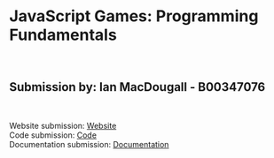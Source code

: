 # JavaScript Games: Programming Fundamentals

<br>

## Submission by: Ian MacDougall - B00347076

<br>

Website submission: <a href="https://github.com/B00347076/JSPF-Website-Submission" title="Website">Website</a><br>
Code submission: <a href="https://github.com/B00347076/JSPF-BabylonJSdev" title="Code">Code</a><br>
Documentation submission: <a href="https://github.com/B00347076/JSPF-Website-Submission/blob/main/documentation.md" title="Documentation">Documentation</a><br>
